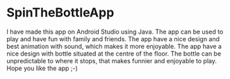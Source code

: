 # SpinTheBottleApp
I have made this app on Android Studio using Java.
The app can be used to play and have fun with family and friends. The app have a nice design and best animation with sound, which makes it more enjoyable. The app have a nice design with bottle situated at the centre of the floor. The bottle can be unpredictable to where it stops, that makes funnier and enjoyable to play. Hope you like the app ;-)
